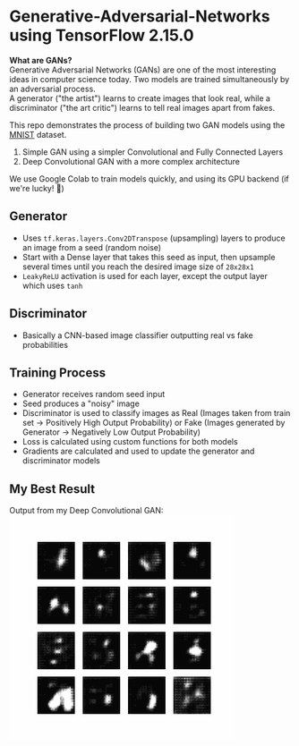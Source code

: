 # Generative-Adversarial-Networks using TensorFlow 2.15.0

<b> What are GANs? <br> </b>
Generative Adversarial Networks (GANs) are one of the most interesting ideas in computer science today. Two models are trained simultaneously by an adversarial process. <br> A generator ("the artist") learns to create images that look real, while a discriminator ("the art critic") learns to tell real images apart from fakes.

This repo demonstrates the process of building two GAN models using the [MNIST](https://keras.io/api/datasets/mnist/) dataset. <be>
1. Simple GAN using a simpler Convolutional and Fully Connected Layers
2. Deep Convolutional GAN with a more complex architecture

   
We use Google Colab to train models quickly, and using its GPU backend (if we're lucky! 🤞) <br>

## Generator
- Uses `tf.keras.layers.Conv2DTranspose` (upsampling) layers to produce an image from a seed (random noise)
- Start with a Dense layer that takes this seed as input, then upsample several times until you reach the desired image size of `28x28x1`
- `LeakyReLU` activation is used for each layer, except the output layer which uses `tanh`

## Discriminator
- Basically a CNN-based image classifier outputting real vs fake probabilities

## Training Process
- Generator receives random seed input
- Seed produces a "noisy" image
- Discriminator is used to classify images as Real (Images taken from train set -> Positively High Output Probability) or Fake (Images generated by Generator -> Negatively Low Output Probability)
- Loss is calculated using custom functions for both models
- Gradients are calculated and used to update the generator and discriminator models

## My Best Result
Output from my Deep Convolutional GAN: <br>
![Output from my Deep Convolutional GAN](https://github.com/RutvikB/Generative-Adversarial-Networks/blob/main/dc-gan/dcgan.gif)




